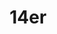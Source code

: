 ---
templateKey: collection
title: 14er
image: ../../images/14ers/north-maroon.jpg
images:
    - image: ../../images/14ers/north-maroon.jpg
    - image: ../../images/14ers/blanca.jpg
    - image: ../../images/14ers/castle.jpg
    - image: ../../images/14ers/el-diente.jpg
    - image: ../../images/14ers/cross.jpg
    - image: ../../images/14ers/massive.jpg
    - image: ../../images/14ers/quandary.jpg
    - image: ../../images/14ers/bells.jpg
    - image: ../../images/14ers/crestone.jpg
    - image: ../../images/14ers/laplata.jpg
    - image: ../../images/14ers/snowmass.jpg
    - image: ../../images/14ers/uncompagre.jpg
    - image: ../../images/14ers/longs.jpg
    - image: ../../images/14ers/humboldt.jpg
    - image: ../../images/14ers/evans.jpg
    - image: ../../images/14ers/mountain.jpg
---